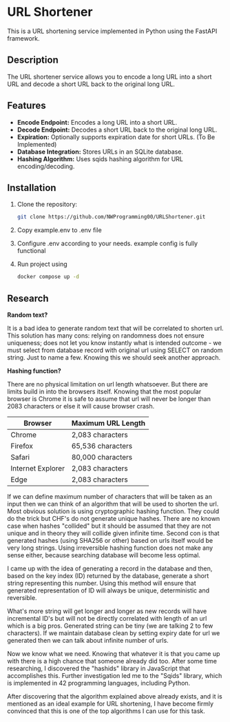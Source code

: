 # URL Shortener

This is a URL shortening service implemented in Python using the FastAPI framework.

## Description

The URL shortener service allows you to encode a long URL into a short URL and decode a short URL back to the original long URL.

## Features

- **Encode Endpoint:** Encodes a long URL into a short URL.
- **Decode Endpoint:** Decodes a short URL back to the original long URL.
- **Expiration:** Optionally supports expiration date for short URLs. (To Be Implemented)
- **Database Integration:** Stores URLs in an SQLite database.
- **Hashing Algorithm:** Uses sqids hashing algorithm for URL encoding/decoding.

## Installation

1. Clone the repository:
   ```bash
   git clone https://github.com/NWProgramming00/URLShortener.git
   ```

2. Copy example.env to .env file
3. Configure .env according to your needs. example config is fully functional
4. Run project using
   ```bash
   docker compose up -d
   ```


## Research

**Random text?**

It is a bad idea to generate random text that will be correlated to shorten url.
This solution has many cons: relying on randomness does not ensure uniqueness; does not let you know instantly what 
is intended outcome - we must select from database record with original url using SELECT on random string. 
Just to name a few. Knowing this we should seek another approach.

**Hashing function?**

There are no physical limitation on url length whatsoever. But there are limits build in into the browsers itself. 
Knowing that the most popular browser is Chrome it is safe to assume that url will never be longer than 2083 characters 
or else it will cause browser crash.


| Browser           | Maximum URL Length |
|-------------------|--------------------|
| Chrome            | 2,083 characters   |
| Firefox           | 65,536 characters  |
| Safari            | 80,000 characters  |
| Internet Explorer | 2,083 characters   |
| Edge              | 2,083 characters   |


If we can define maximum number of characters that will be taken as an input then we can think of an algorithm that will be used to shorten the url.
Most obvious solution is using cryptographic hashing function. 
They could do the trick but CHF's do not generate unique hashes. There are no known case when hashes "collided" but
it should be assumed that they are not unique and in theory they will collide given infinite time.
Second con is that generated hashes (using SHA256 or other) based on urls itself would be very long strings.
Using irreversible hashing function does not make any sense either, because searching database will become less optimal.


I came up with the idea of generating a record in the database and then, based on the key index (ID) returned by the database, 
generate a short string representing this number. Using this method will ensure that generated representation of ID
will always be unique, deterministic and reversible. 


What's more string will get longer and longer as new records will have incremental ID's but will not be directly 
correlated with length of an url which is a big pros. Generated string can be tiny (we are talking 2 to few characters).
If we maintain database clean by setting expiry date for url we generated then we can talk about infinite number of urls.


Now we know what we need. Knowing that whatever it is that you came up with there is a high chance that someone already did too.
After some time researching, I discovered the "hashids" library in JavaScript that accomplishes this. 
Further investigation led me to the "Sqids" library, which is implemented in 42 programming languages, including Python.


After discovering that the algorithm explained above already exists, and it is mentioned as an ideal example for URL shortening, 
I have become firmly convinced that this is one of the top algorithms I can use for this task.
